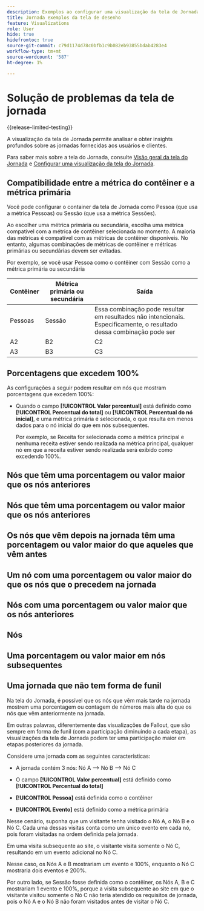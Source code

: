 ```yaml
---
description: Exemplos ao configurar uma visualização da tela de Jornada
title: Jornada exemplos da tela de desenho
feature: Visualizations
role: User
hide: true
hidefromtoc: true
source-git-commit: c79d1174d78c0bfb1c9b082eb93855bdab4283e4
workflow-type: tm+mt
source-wordcount: '587'
ht-degree: 1%

---
```


# Solução de problemas da tela de jornada

{{release-limited-testing}}

A visualização da tela de Jornada permite analisar e obter insights profundos sobre as jornadas fornecidas aos usuários e clientes.

Para saber mais sobre a tela do Jornada, consulte [Visão geral da tela do Jornada](/help/analysis-workspace/visualizations/journey-canvas/journey-canvas.md) e [Configurar uma visualização da tela do Jornada](/help/analysis-workspace/visualizations/journey-canvas/configure-journey-canvas.md).


## Compatibilidade entre a métrica do contêiner e a métrica primária

Você pode configurar o container da tela de Jornada como Pessoa (que usa a métrica Pessoas) ou Sessão (que usa a métrica Sessões).

Ao escolher uma métrica primária ou secundária, escolha uma métrica compatível com a métrica de contêiner selecionada no momento. A maioria das métricas é compatível com as métricas de contêiner disponíveis. No entanto, algumas combinações de métricas de contêiner e métricas primárias ou secundárias devem ser evitadas.

Por exemplo, se você usar Pessoa como o contêiner com Sessão como a métrica primária ou secundária


| Contêiner | Métrica primária ou secundária | Saída |
|---------|----------|---------|
| Pessoas | Sessão | Essa combinação pode resultar em resultados não intencionais. Especificamente, o resultado dessa combinação pode ser |
| A2 | B2 | C2 |
| A3 | B3 | C3 |


## Porcentagens que excedem 100%

As configurações a seguir podem resultar em nós que mostram porcentagens que excedem 100%:

* Quando o campo **[!UICONTROL Valor percentual]** está definido como **[!UICONTROL Percentual do total]** ou **[!UICONTROL Percentual do nó inicial]**, e uma métrica primária é selecionada, o que resulta em menos dados para o nó inicial do que em nós subsequentes.

  Por exemplo, se Receita for selecionada como a métrica principal e nenhuma receita estiver sendo realizada na métrica principal, qualquer nó em que a receita estiver sendo realizada será exibido como excedendo 100%.

## Nós que têm uma porcentagem ou valor maior que os nós anteriores

## Nós que têm uma porcentagem ou valor maior que os nós anteriores

## Os nós que vêm depois na jornada têm uma porcentagem ou valor maior do que aqueles que vêm antes

## Um nó com uma porcentagem ou valor maior do que os nós que o precedem na jornada

## Nós com uma porcentagem ou valor maior que os nós anteriores

## Nós

## Uma porcentagem ou valor maior em nós subsequentes

## Uma jornada que não tem forma de funil

Na tela do Jornada, é possível que os nós que vêm mais tarde na jornada mostrem uma porcentagem ou contagem de números mais alta do que os nós que vêm anteriormente na jornada.

Em outras palavras, diferentemente das visualizações de Fallout, que são sempre em forma de funil (com a participação diminuindo a cada etapa), as visualizações da tela de Jornada podem ter uma participação maior em etapas posteriores da jornada.

Considere uma jornada com as seguintes características:

* A jornada contém 3 nós: Nó A —> Nó B —> Nó C

* O campo **[!UICONTROL Valor percentual]** está definido como **[!UICONTROL Percentual do total]**

* **[!UICONTROL Pessoa]** está definida como o contêiner

* **[!UICONTROL Evento]** está definido como a métrica primária

Nesse cenário, suponha que um visitante tenha visitado o Nó A, o Nó B e o Nó C. Cada uma dessas visitas conta como um único evento em cada nó, pois foram visitadas na ordem definida pela jornada.

Em uma visita subsequente ao site, o visitante visita somente o Nó C, resultando em um evento adicional no Nó C.

Nesse caso, os Nós A e B mostrariam um evento e 100%, enquanto o Nó C mostraria dois eventos e 200%.

Por outro lado, se Sessão fosse definida como o contêiner, os Nós A, B e C mostrariam 1 evento e 100%, porque a visita subsequente ao site em que o visitante visitou somente o Nó C não teria atendido os requisitos de jornada, pois o Nó A e o Nó B não foram visitados antes de visitar o Nó C.
